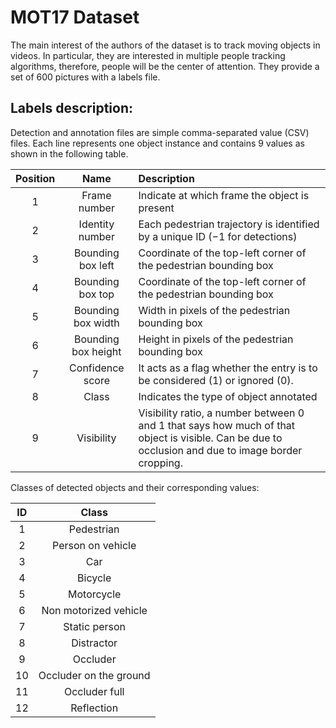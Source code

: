 # MOT17 Dataset
The main interest of the authors of the dataset is to track moving objects in videos. In particular, they are interested in multiple people tracking algorithms, therefore, people will be the center of attention.
They provide a set of 600 pictures with a labels file.

## Labels description:
Detection and annotation files are simple comma-separated value (CSV) files. Each line represents one object instance and contains 9 values as shown in the following table.

| Position | Name | Description |
|:------:|:-----:|:----------|
| 1 | Frame number | Indicate at which frame the object is present |
| 2 | Identity number | Each pedestrian trajectory is identified by a unique ID (−1 for detections) |
| 3 | Bounding box left | Coordinate of the top-left corner of the pedestrian bounding box |
| 4 | Bounding box top | Coordinate of the top-left corner of the pedestrian bounding box |
| 5 | Bounding box width | Width in pixels of the pedestrian bounding box | 
| 6 | Bounding box height | Height in pixels of the pedestrian bounding box |
| 7 | Confidence score | It acts as a flag whether the entry is to be considered (1) or ignored (0). |
| 8 | Class | Indicates the type of object annotated |
| 9 | Visibility | Visibility ratio, a number between 0 and 1 that says how much of that object is visible. Can be due to occlusion and due to image border cropping. |

Classes of detected objects and their corresponding values:

| ID | Class |
|:-----:|:------:|
| 1 | Pedestrian |
| 2 | Person on vehicle|
| 3 | Car |
| 4 | Bicycle |
| 5 | Motorcycle |
| 6 | Non motorized vehicle |
| 7 | Static person |
| 8 | Distractor |
| 9 | Occluder |
| 10 | Occluder on the ground |
| 11 | Occluder full |
| 12 | Reflection |